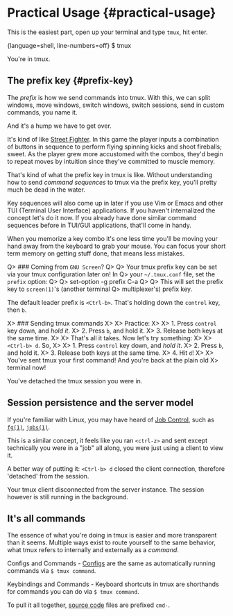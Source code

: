 # Practical Usage {#practical-usage}

This is the easiest part, open up your terminal and type `tmux`, hit enter.

{language=shell, line-numbers=off}
    $ tmux

You're in tmux.

## The prefix key {#prefix-key}

The *prefix* is how we send commands into tmux. With this, we can split windows,
move windows, switch windows, switch sessions, send in custom commands, you name
it.

And it's a hump we have to get over.

It's kind of like [Street Fighter](https://en.wikipedia.org/wiki/Street_Fighter).
In this game the player inputs a combination of buttons in sequence to
perform flying spinning kicks and shoot fireballs; sweet. As the player grew
more accustomed with the combos, they'd begin to repeat moves by intuition
since they've committed to muscle memory.

That's kind of what the prefix key in tmux is like. Without understanding how to
send *command sequences* to tmux via the prefix key, you'll pretty much be
dead in the water.

Key sequences will also come up in later if you use Vim or Emacs and other TUI
(Terminal User Interface) applications. If you haven't internalized the
concept let's do it now. If you already have done similar command sequences
before in TUI/GUI applications, that'll come in handy.

When you memorize a key combo it's one less time you'll be moving your hand
away from the keyboard to grab your mouse. You can focus your short term memory
on getting stuff done, that means less mistakes.

Q> ### Coming from ``GNU Screen``?
Q>
Q> Your tmux prefix key can be set via your tmux configuration later on!  In
Q> your `~/.tmux.conf` file, set the `prefix` option:
Q>
Q>      set-option -g prefix C-a
Q>
Q> This will set the prefix key to `screen(1)`'s (another terminal
Q> multiplexer's) prefix key.

The default leader prefix is `<Ctrl-b>`. That's holding down the
`control` key, then `b`.

X> ### Sending tmux commands
X>
X> Practice:
X>
X> 1. Press `control` key down, and *hold it*.
X> 2. Press `b`, and hold it.
X> 3. Release both keys at the same time.
X>
X> That's all it takes. Now let's try something:
X>
X> `<Ctrl-b> d`. So,
X>
X> 1. Press `control` key down, and *hold it*.
X> 2. Press `b`, and hold it.
X> 3. Release both keys at the same time.
X> 4. Hit `d`!
X>
X> You've sent tmux your first command! And you're back at the plain old
X> terminal now!

You've detached the tmux session you were in.

## Session persistence and the server model

If you're familiar with Linux, you may have heard of [Job Control](https://en.wikipedia.org/wiki/Job_control_(Unix)),
such as [`fg(1)`](http://pubs.opengroup.org/onlinepubs/9699919799/utilities/fg.html), [`jobs(1)`](http://pubs.opengroup.org/onlinepubs/9699919799/utilities/jobs.html).

This is a similar concept, it feels like you ran `<ctrl-z>` and sent
except technically you were in a "job" all along, you were just using a client
to view it.

A better way of putting it: `<Ctrl-b> d` closed the client connection, therefore
'detached' from the session.

Your tmux client disconnected from the server instance. The session however is
still running in the background.

## It's all commands

The essence of what you're doing in tmux is easier and more transparent than it
seems. Multiple ways exist to route yourself to the same behavior, what tmux
refers to internally and externally as a *command*.

Configs and Commands - [Configs](#config) are the same as automatically running
commands via `$ tmux command`.

Keybindings and Commands - Keyboard shortcuts in tmux are shorthands for
commands you can do via `$ tmux command`.

To pull it all together, [source code](#technical-stuff) files are prefixed `cmd-`.
